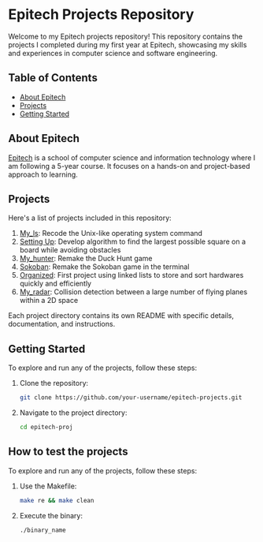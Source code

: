 # Epitech Projects Repository

Welcome to my Epitech projects repository! This repository contains the projects I completed during my first year at Epitech, showcasing my skills and experiences in computer science and software engineering.

## Table of Contents

- [About Epitech](#about-epitech)
- [Projects](#projects)
- [Getting Started](#getting-started)

## About Epitech

[Epitech](https://www.epitech.eu/) is a school of computer science and information technology where I am following a 5-year course. It focuses on a hands-on and project-based approach to learning.

## Projects

Here's a list of projects included in this repository:

1. [My_ls](https://github.com/charlotteeuw/Epitech-Tek1/tree/main/myls): Recode the Unix-like operating system command
2. [Setting Up](https://github.com/charlotteeuw/Epitech-Tek1/tree/main/settingup): Develop algorithm to find the largest possible square on a board while avoiding obstacles
3. [My_hunter](https://github.com/charlotteeuw/Epitech-Tek1/tree/main/myhunter): Remake the Duck Hunt game
4. [Sokoban](https://github.com/charlotteeuw/Epitech-Tek1/tree/main/my_sokoban): Remake the Sokoban game in the terminal
5. [Organized](https://github.com/charlotteeuw/Epitech-Tek1/tree/main/my_organized): First project using linked lists to store and sort hardwares quickly and efficiently
6. [My_radar](https://github.com/charlotteeuw/Epitech-Tek1/tree/main/myradar): Collision detection between a large number of flying planes within a 2D space

Each project directory contains its own README with specific details, documentation, and instructions.

## Getting Started

To explore and run any of the projects, follow these steps:

1. Clone the repository:

    ```bash
    git clone https://github.com/your-username/epitech-projects.git
    ```

2. Navigate to the project directory:

    ```bash
    cd epitech-proj

## How to test the projects

To explore and run any of the projects, follow these steps:

1. Use the Makefile:

    ```bash
    make re && make clean
    ```

2. Execute the binary:

    ```bash
    ./binary_name
